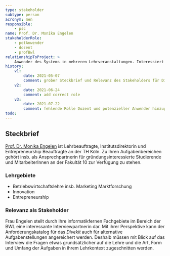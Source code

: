 ```yaml
---
type: stakeholder
subtype: person
acronym: men
responsible: 
    - psc
name: Prof. Dr. Monika Engelen
stakeholderRole:
    - potAnwender
    - dozent
    - profBwl
relationshipToProject: >
    Anwender des Systems in mehreren Lehrveranstaltungen. Interessiert an sinnvoller Weiterentwicklung, möchte eigene Ideen einbringen. 
history:
    v1:
        date: 2021-05-07
        comment: grober Steckbrief und Relevanz des Stakeholders für Divekit
    v2:
        date: 2021-06-24
        comment: add correct role
    v3:
        date: 2021-07-22
        comment: fehlende Rolle Dozent und potenzieller Anwender hinzugefügt + Name mit Titel
todo:
---
```


## Steckbrief

[Prof. Dr. Monika Engelen](https://www.th-koeln.de/personen/monika.engelen/) ist Lehrbeauftragte, Institutsdirektorin und Entrepreneurship Beauftragte an der TH Köln. Zu Ihren Aufgabenbereichen gehört insb. als Ansprechpartnerin für gründungsinteressierte Studierende und MitarbeiterInnen an der Fakultät 10 zur Verfügung zu stehen.

### Lehrgebiete 

* Betriebswirtschaftslehre insb. Marketing Marktforschung
* Innovation
* Entrepreneurship

### Relevanz als Stakeholder

Frau Engelen stellt durch Ihre informatikfernen Fachgebiete im Bereich der BWL eine interessante Interviewpartnerin dar. Mit ihrer Perspektive kann der Anforderungskatalog für das _Divekit_ auch für alternative Aufgabenstellungen angereichert werden. Deshalb müssen mit Blick auf das Interview die Fragen etwas grundsätzlicher auf die Lehre und die Art, Form und Umfang der Aufgaben in ihrem Lehrkontext zugeschnitten werden.